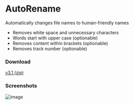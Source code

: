 # AutoRename

Automatically changes file names to human-friendly names

* Removes white space and unnecessary characters
* Words start with upper case (optionable)
* Removes content within brackets (optionable)
* Removes track number (optionable)

### Download

[v3.1 (zip)](https://github.com/spixy/AutoRename/releases/download/3.1/AutoRename.zip)

### Screenshots

![image](https://user-images.githubusercontent.com/4542110/26934335-5dfd457a-4c69-11e7-8bb2-5a922f30e7b7.jpg)